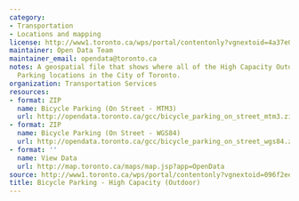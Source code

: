 ```yaml
---
category:
- Transportation
- Locations and mapping
license: http://www1.toronto.ca/wps/portal/contentonly?vgnextoid=4a37e03bb8d1e310VgnVCM10000071d60f89RCRD
maintainer: Open Data Team
maintainer_email: opendata@toronto.ca
notes: A geospatial file that shows where all of the High Capacity Outdoor Bicycle
  Parking locations in the City of Toronto.
organization: Transportation Services
resources:
- format: ZIP
  name: Bicycle Parking (On Street - MTM3)
  url: http://opendata.toronto.ca/gcc/bicycle_parking_on_street_mtm3.zip
- format: ZIP
  name: Bicycle Parking (On Street - WGS84)
  url: http://opendata.toronto.ca/gcc/bicycle_parking_on_street_wgs84.zip
- format: ''
  name: View Data
  url: http://map.toronto.ca/maps/map.jsp?app=OpenData
source: http://www1.toronto.ca/wps/portal/contentonly?vgnextoid=096f2eee37d87410VgnVCM10000071d60f89RCRD&vgnextchannel=1a66e03bb8d1e310VgnVCM10000071d60f89RCRD
title: Bicycle Parking - High Capacity (Outdoor)
---
```

